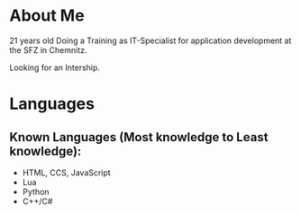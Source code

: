 # About Me

21 years old
Doing a Training as IT-Specialist for application development at the SFZ in Chemnitz.

Looking for an Intership.

# Languages


## Known Languages (Most knowledge to Least knowledge):
   - HTML, CCS, JavaScript
   - Lua
   - Python
   - C++/C#
